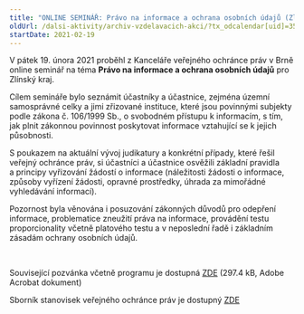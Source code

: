 ```yaml
---
title: "ONLINE SEMINÁŘ: Právo na informace a ochrana osobních údajů (Zlínský kraj)"
oldUrl: /dalsi-aktivity/archiv-vzdelavacich-akci/?tx_odcalendar[uid]=355&cHash=2bdb46230d197615ec68d5bc3961d87d
startDate: 2021-02-19
---
```


<p class="align-blok">V pátek 19. února 2021 proběhl z Kanceláře veřejného ochránce práv v Brně online seminář na téma <strong>Právo na informace a ochrana osobních údajů</strong> pro Zlínský kraj.</p>
<p class="align-blok">Cílem semináře bylo seznámit účastníky a účastnice, zejména územní samosprávné celky a jimi zřizované instituce, které jsou povinnými subjekty podle zákona č. 106/1999 Sb., o svobodném přístupu k informacím, s tím, jak plnit zákonnou povinnost poskytovat informace vztahující se k jejich působnosti.</p>
<p class="align-blok">S poukazem na aktuální vývoj judikatury a konkrétní případy, které řešil veřejný ochránce práv, si účastníci a účastnice osvěžili základní pravidla a principy vyřizování žádostí o informace (náležitosti žádosti o informace, způsoby vyřízení žádosti, opravné prostředky, úhrada za mimořádné vyhledávání informací).</p>
<p class="align-blok">Pozornost byla věnována i posuzování zákonných důvodů pro odepření informace, problematice zneužití práva na informace, provádění testu proporcionality včetně platového testu a v neposlední řadě i základním zásadám ochrany osobních údajů.</p>
<p> </p>
<p>Související pozvánka včetně programu je dostupná <a href="/uploads-import/projekt_ESF/00_2021_VA/02_19_S_106_online_Zlin/02_19_Pravo_na_informace_a_ochrana_osobnich_udaju_POZVANKA.pdf" target="_blank">ZDE</a> (297.4 kB, Adobe Acrobat dokument)</p>
<p>Sborník stanovisek veřejného ochránce práv je dostupný <a href="/uploads-import/Publikace/sborniky_stanoviska/Sbornik_Informace.pdf" target="_blank">ZDE</a></p>
